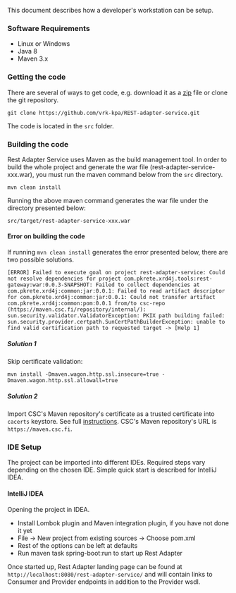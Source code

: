 This document describes how a developer's workstation can be setup.

### Software Requirements

* Linux or Windows
* Java 8
* Maven 3.x

### Getting the code

There are several of ways to get code, e.g. download it as a [zip](https://github.com/vrk-kpa/REST-adapter-service/archive/master.zip) file or clone the git repository.

```
git clone https://github.com/vrk-kpa/REST-adapter-service.git
```

The code is located in the ```src``` folder.

### Building the code

Rest Adapter Service uses Maven as the build management tool. In order to build the whole project and generate the war file (rest-adapter-service-xxx.war), you must run the maven command below from the ```src``` directory.

```
mvn clean install
```

Running the above maven command generates the war file under the directory presented below:

```
src/target/rest-adapter-service-xxx.war
```

#### Error on building the code

If running ```mvn clean install``` generates the error presented below, there are two possible solutions.

```
[ERROR] Failed to execute goal on project rest-adapter-service: Could not resolve dependencies for project com.pkrete.xrd4j.tools:rest-gateway:war:0.0.3-SNAPSHOT: Failed to collect dependencies at com.pkrete.xrd4j:common:jar:0.0.1: Failed to read artifact descriptor for com.pkrete.xrd4j:common:jar:0.0.1: Could not transfer artifact com.pkrete.xrd4j:common:pom:0.0.1 from/to csc-repo (https://maven.csc.fi/repository/internal/): sun.security.validator.ValidatorException: PKIX path building failed: sun.security.provider.certpath.SunCertPathBuilderException: unable to find valid certification path to requested target -> [Help 1]
```

##### Solution 1

Skip certificate validation:

```
mvn install -Dmaven.wagon.http.ssl.insecure=true -Dmaven.wagon.http.ssl.allowall=true
```

##### Solution 2

Import CSC's Maven repository's certificate as a trusted certificate into ```cacerts``` keystore. See full [instructions](Import-a-Certificate-as-a-Trusted-Certificate.md). CSC's Maven repository's URL is ```https://maven.csc.fi```.

### IDE Setup

The project can be imported into different IDEs. 
Required steps vary depending on the chosen IDE. 
Simple quick start is described for IntelliJ IDEA. 

#### IntelliJ IDEA

Opening the project in IDEA.

* Install Lombok plugin and Maven integration plugin, if you have not done it yet
* File -> New project from existing sources -> Choose pom.xml
* Rest of the options can be left at defaults
* Run maven task spring-boot:run to start up Rest Adapter

Once started up, Rest Adapter landing page can be found at
`http://localhost:8080/rest-adapter-service/`
and will contain links to Consumer and Provider endpoints in addition to the Provider wsdl.
